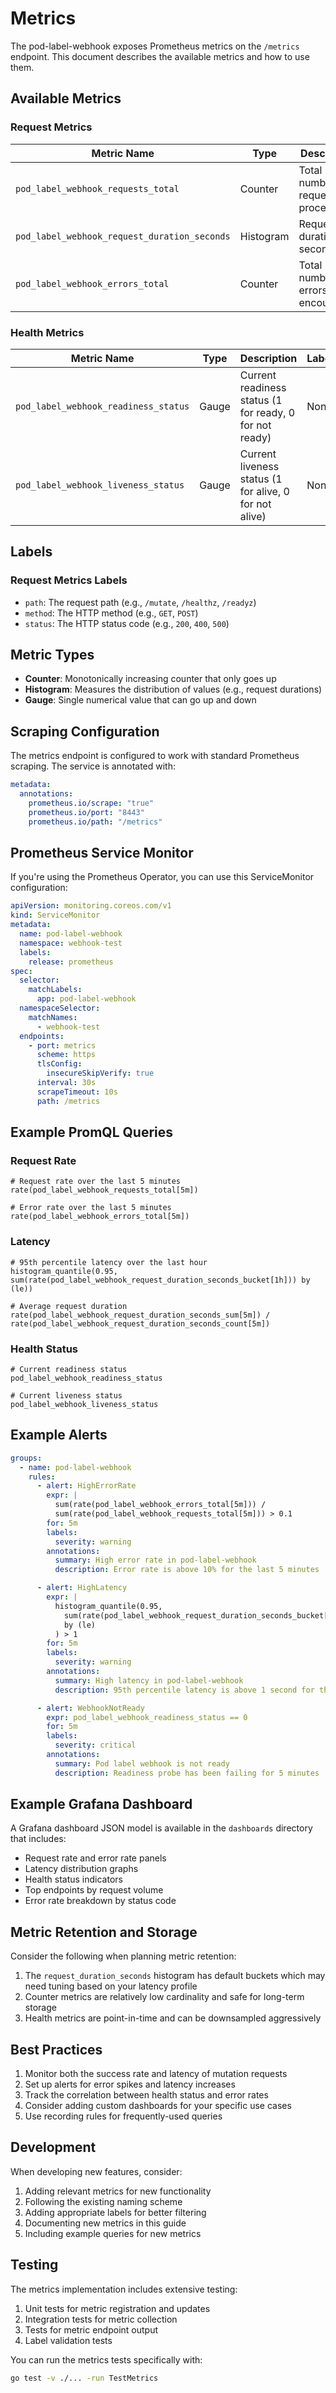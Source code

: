 # Metrics

The pod-label-webhook exposes Prometheus metrics on the `/metrics` endpoint. This document describes the available metrics and how to use them.

## Available Metrics

### Request Metrics

| Metric Name                                  | Type      | Description                        | Labels                     |
| -------------------------------------------- | --------- | ---------------------------------- | -------------------------- |
| `pod_label_webhook_requests_total`           | Counter   | Total number of requests processed | `path`, `method`, `status` |
| `pod_label_webhook_request_duration_seconds` | Histogram | Request duration in seconds        | `path`, `method`           |
| `pod_label_webhook_errors_total`             | Counter   | Total number of errors encountered | `path`, `method`, `status` |

### Health Metrics

| Metric Name                          | Type  | Description                                             | Labels |
| ------------------------------------ | ----- | ------------------------------------------------------- | ------ |
| `pod_label_webhook_readiness_status` | Gauge | Current readiness status (1 for ready, 0 for not ready) | None   |
| `pod_label_webhook_liveness_status`  | Gauge | Current liveness status (1 for alive, 0 for not alive)  | None   |

## Labels

### Request Metrics Labels

- `path`: The request path (e.g., `/mutate`, `/healthz`, `/readyz`)
- `method`: The HTTP method (e.g., `GET`, `POST`)
- `status`: The HTTP status code (e.g., `200`, `400`, `500`)

## Metric Types

- **Counter**: Monotonically increasing counter that only goes up
- **Histogram**: Measures the distribution of values (e.g., request durations)
- **Gauge**: Single numerical value that can go up and down

## Scraping Configuration

The metrics endpoint is configured to work with standard Prometheus scraping. The service is annotated with:

```yaml
metadata:
  annotations:
    prometheus.io/scrape: "true"
    prometheus.io/port: "8443"
    prometheus.io/path: "/metrics"
```

## Prometheus Service Monitor

If you're using the Prometheus Operator, you can use this ServiceMonitor configuration:

```yaml
apiVersion: monitoring.coreos.com/v1
kind: ServiceMonitor
metadata:
  name: pod-label-webhook
  namespace: webhook-test
  labels:
    release: prometheus
spec:
  selector:
    matchLabels:
      app: pod-label-webhook
  namespaceSelector:
    matchNames:
      - webhook-test
  endpoints:
    - port: metrics
      scheme: https
      tlsConfig:
        insecureSkipVerify: true
      interval: 30s
      scrapeTimeout: 10s
      path: /metrics
```

## Example PromQL Queries

### Request Rate

```promql
# Request rate over the last 5 minutes
rate(pod_label_webhook_requests_total[5m])

# Error rate over the last 5 minutes
rate(pod_label_webhook_errors_total[5m])
```

### Latency

```promql
# 95th percentile latency over the last hour
histogram_quantile(0.95, sum(rate(pod_label_webhook_request_duration_seconds_bucket[1h])) by (le))

# Average request duration
rate(pod_label_webhook_request_duration_seconds_sum[5m]) /
rate(pod_label_webhook_request_duration_seconds_count[5m])
```

### Health Status

```promql
# Current readiness status
pod_label_webhook_readiness_status

# Current liveness status
pod_label_webhook_liveness_status
```

## Example Alerts

```yaml
groups:
  - name: pod-label-webhook
    rules:
      - alert: HighErrorRate
        expr: |
          sum(rate(pod_label_webhook_errors_total[5m])) /
          sum(rate(pod_label_webhook_requests_total[5m])) > 0.1
        for: 5m
        labels:
          severity: warning
        annotations:
          summary: High error rate in pod-label-webhook
          description: Error rate is above 10% for the last 5 minutes

      - alert: HighLatency
        expr: |
          histogram_quantile(0.95,
            sum(rate(pod_label_webhook_request_duration_seconds_bucket[5m]))
            by (le)
          ) > 1
        for: 5m
        labels:
          severity: warning
        annotations:
          summary: High latency in pod-label-webhook
          description: 95th percentile latency is above 1 second for the last 5 minutes

      - alert: WebhookNotReady
        expr: pod_label_webhook_readiness_status == 0
        for: 5m
        labels:
          severity: critical
        annotations:
          summary: Pod label webhook is not ready
          description: Readiness probe has been failing for 5 minutes
```

## Example Grafana Dashboard

A Grafana dashboard JSON model is available in the `dashboards` directory that includes:

- Request rate and error rate panels
- Latency distribution graphs
- Health status indicators
- Top endpoints by request volume
- Error rate breakdown by status code

## Metric Retention and Storage

Consider the following when planning metric retention:

1. The `request_duration_seconds` histogram has default buckets which may need tuning based on your latency profile
2. Counter metrics are relatively low cardinality and safe for long-term storage
3. Health metrics are point-in-time and can be downsampled aggressively

## Best Practices

1. Monitor both the success rate and latency of mutation requests
2. Set up alerts for error spikes and latency increases
3. Track the correlation between health status and error rates
4. Consider adding custom dashboards for your specific use cases
5. Use recording rules for frequently-used queries

## Development

When developing new features, consider:

1. Adding relevant metrics for new functionality
2. Following the existing naming scheme
3. Adding appropriate labels for better filtering
4. Documenting new metrics in this guide
5. Including example queries for new metrics

## Testing

The metrics implementation includes extensive testing:

1. Unit tests for metric registration and updates
2. Integration tests for metric collection
3. Tests for metric endpoint output
4. Label validation tests

You can run the metrics tests specifically with:

```bash
go test -v ./... -run TestMetrics
```
